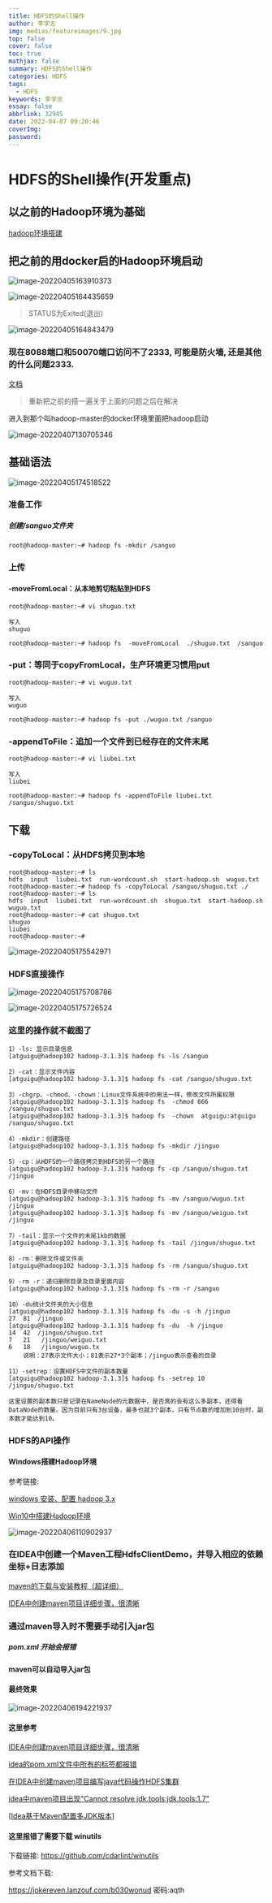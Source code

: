 ```yaml
---
title: HDFS的Shell操作
author: 李学志
img: medias/featureimages/9.jpg
top: false
cover: false
toc: true
mathjax: false
summary: HDFS的Shell操作
categories: HDFS
tags:
  - HDFS
keywords: 李学志
essay: false
abbrlink: 32945
date: 2022-04-07 09:20:46
coverImg:
password:
---
```


# HDFS的Shell操作(开发重点)

## 以之前的Hadoop环境为基础

[hadoop环境搭建](https://blog.code520.com.cn/posts/14647.html)

## 把之前的用docker启的Hadoop环境启动

![image-20220405163910373](https://qiniuyun.code520.com.cn/images/image-20220405163910373.png)

![image-20220405164435659](https://qiniuyun.code520.com.cn/images/image-20220405164435659.png)

> STATUS为Exited(退出)

![image-20220405164843479](https://qiniuyun.code520.com.cn/images/image-20220405164843479.png)

### 现在8088端口和50070端口访问不了2333, 可能是防火墙, 还是其他的什么问题2333.

[文档](https://kiwenlau.com/2016/06/12/160612-hadoop-cluster-docker-update/)

> 重新把之前的搭一遍关于上面的问题之后在解决

进入到那个叫hadoop-master的docker环境里面把hadoop启动

![image-20220407130705346](https://qiniuyun.code520.com.cn/images/image-20220407130705346.png)

## 基础语法

![image-20220405174518522](https://qiniuyun.code520.com.cn/images/image-20220405174518522.png)

### 准备工作

##### 创建/sanguo文件夹

```shell
root@hadoop-master:~# hadoop fs -mkdir /sanguo
```

### 上传

#### -moveFromLocal：从本地剪切粘贴到HDFS

```shell
root@hadoop-master:~# vi shuguo.txt

写入
shuguo

root@hadoop-master:~# hadoop fs  -moveFromLocal  ./shuguo.txt  /sanguo
```

### -put：等同于copyFromLocal，生产环境更习惯用put

```shell
root@hadoop-master:~# vi wuguo.txt

写入
wuguo

root@hadoop-master:~# hadoop fs -put ./wuguo.txt /sanguo
```

### -appendToFile：追加一个文件到已经存在的文件末尾

```shell
root@hadoop-master:~# vi liubei.txt

写入
liubei

root@hadoop-master:~# hadoop fs -appendToFile liubei.txt /sanguo/shuguo.txt
```

## 下载

### -copyToLocal：从HDFS拷贝到本地

```shell
root@hadoop-master:~# ls
hdfs  input  liubei.txt  run-wordcount.sh  start-hadoop.sh  wuguo.txt
root@hadoop-master:~# hadoop fs -copyToLocal /sanguo/shuguo.txt ./
root@hadoop-master:~# ls
hdfs  input  liubei.txt  run-wordcount.sh  shuguo.txt  start-hadoop.sh  wuguo.txt
root@hadoop-master:~# cat shuguo.txt
shuguo
liubei
root@hadoop-master:~#
```

![image-20220405175542971](https://qiniuyun.code520.com.cn/images/image-20220405175542971.png)

### HDFS直接操作

![image-20220405175708786](https://qiniuyun.code520.com.cn/images/image-20220405175708786.png)

![image-20220405175726524](https://qiniuyun.code520.com.cn/images/image-20220405175726524.png)

### 这里的操作就不截图了

```shell
1）-ls: 显示目录信息
[atguigu@hadoop102 hadoop-3.1.3]$ hadoop fs -ls /sanguo

2）-cat：显示文件内容
[atguigu@hadoop102 hadoop-3.1.3]$ hadoop fs -cat /sanguo/shuguo.txt

3）-chgrp、-chmod、-chown：Linux文件系统中的用法一样，修改文件所属权限
[atguigu@hadoop102 hadoop-3.1.3]$ hadoop fs  -chmod 666  /sanguo/shuguo.txt
[atguigu@hadoop102 hadoop-3.1.3]$ hadoop fs  -chown  atguigu:atguigu   /sanguo/shuguo.txt

4）-mkdir：创建路径
[atguigu@hadoop102 hadoop-3.1.3]$ hadoop fs -mkdir /jinguo

5）-cp：从HDFS的一个路径拷贝到HDFS的另一个路径
[atguigu@hadoop102 hadoop-3.1.3]$ hadoop fs -cp /sanguo/shuguo.txt /jinguo

6）-mv：在HDFS目录中移动文件
[atguigu@hadoop102 hadoop-3.1.3]$ hadoop fs -mv /sanguo/wuguo.txt /jinguo
[atguigu@hadoop102 hadoop-3.1.3]$ hadoop fs -mv /sanguo/weiguo.txt /jinguo

7）-tail：显示一个文件的末尾1kb的数据
[atguigu@hadoop102 hadoop-3.1.3]$ hadoop fs -tail /jinguo/shuguo.txt

8）-rm：删除文件或文件夹
[atguigu@hadoop102 hadoop-3.1.3]$ hadoop fs -rm /sanguo/shuguo.txt

9）-rm -r：递归删除目录及目录里面内容
[atguigu@hadoop102 hadoop-3.1.3]$ hadoop fs -rm -r /sanguo

10）-du统计文件夹的大小信息
[atguigu@hadoop102 hadoop-3.1.3]$ hadoop fs -du -s -h /jinguo
27  81  /jinguo
[atguigu@hadoop102 hadoop-3.1.3]$ hadoop fs -du  -h /jinguo
14  42  /jinguo/shuguo.txt
7   21   /jinguo/weiguo.txt
6   18   /jinguo/wuguo.tx
	说明：27表示文件大小；81表示27*3个副本；/jinguo表示查看的目录

11）-setrep：设置HDFS中文件的副本数量
[atguigu@hadoop102 hadoop-3.1.3]$ hadoop fs -setrep 10 /jinguo/shuguo.txt

这里设置的副本数只是记录在NameNode的元数据中，是否真的会有这么多副本，还得看DataNode的数量。因为目前只有3台设备，最多也就3个副本，只有节点数的增加到10台时，副本数才能达到10。
```

### HDFS的API操作

#### Windows搭建Hadoop环境

参考链接:

[windows 安装、配置 hadoop 3.x](https://juejin.cn/post/6856675971573219342)

[Win10中搭建Hadoop环境](https://zhuanlan.zhihu.com/p/29362852)

![image-20220406110902937](https://qiniuyun.code520.com.cn/images/image-20220406110902937.png)

### 在IDEA中创建一个Maven工程HdfsClientDemo，并导入相应的依赖坐标+日志添加

[maven的下载与安装教程（超详细）](https://blog.csdn.net/u012660464/article/details/114113349)

[IDEA中创建maven项目详细步骤，很清晰](https://blog.csdn.net/u012660464/article/details/114093066)

### 通过maven导入时不需要手动引入jar包

##### pom.xml 开始会报错

#### maven可以自动导入jar包

#### 最终效果

![image-20220406194221937](https://qiniuyun.code520.com.cn/images/image-20220406194221937.png)

#### 这里参考

[IDEA中创建maven项目详细步骤，很清晰](https://blog.csdn.net/u012660464/article/details/114093066)

[idea的pom.xml文件中所有的标签都报错](https://blog.csdn.net/weixin_43564923/article/details/109450279)

[在IDEA中创建maven项目编写java代码操作HDFS集群](https://blog.csdn.net/a1786742005/article/details/104148766)

[idea中maven项目出现"Cannot resolve jdk.tools:jdk.tools:1.7"](https://www.write1bug.cn/archives/idea%E4%B8%ADmaven%E9%A1%B9%E7%9B%AE%E5%87%BA%E7%8E%B0cannotresolvejdktoolsjdktools17)

[[Idea基于Maven配置多JDK版本](https://segmentfault.com/a/1190000018708356)]

#### 这里报错了需要下载 winutils

下载链接: https://github.com/cdarlint/winutils

参考文档下载:

https://jokereven.lanzouf.com/b030wonud
密码:aqth
